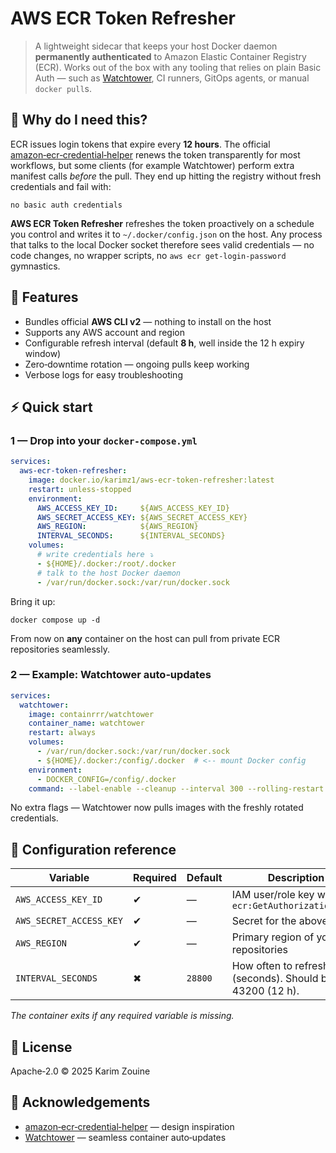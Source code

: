 # AWS ECR Token Refresher

> A lightweight sidecar that keeps your host Docker daemon **permanently authenticated** to Amazon Elastic Container Registry (ECR). Works out of the box with any tooling that relies on plain Basic Auth — such as [Watchtower](https://github.com/containrrr/watchtower), CI runners, GitOps agents, or manual `docker pull`s.

## 🚀 Why do I need this?

ECR issues login tokens that expire every **12 hours**. The official [amazon‑ecr‑credential‑helper](https://github.com/awslabs/amazon-ecr-credential-helper) renews the token transparently for most workflows, but some clients (for example Watchtower) perform extra manifest calls *before* the pull. They end up hitting the registry without fresh credentials and fail with:

```
no basic auth credentials
```

**AWS ECR Token Refresher** refreshes the token proactively on a schedule you control and writes it to `~/.docker/config.json` on the host. Any process that talks to the local Docker socket therefore sees valid credentials — no code changes, no wrapper scripts, no `aws ecr get-login-password` gymnastics.

## 🧰 Features

- Bundles official **AWS CLI v2** — nothing to install on the host
- Supports any AWS account and region
- Configurable refresh interval (default **8 h**, well inside the 12 h expiry window)
- Zero‑downtime rotation — ongoing pulls keep working
- Verbose logs for easy troubleshooting

## ⚡ Quick start

### 1 — Drop into your `docker-compose.yml`

``` yml
services:
  aws-ecr-token-refresher:
    image: docker.io/karimz1/aws-ecr-token-refresher:latest
    restart: unless-stopped
    environment:
      AWS_ACCESS_KEY_ID:     ${AWS_ACCESS_KEY_ID}
      AWS_SECRET_ACCESS_KEY: ${AWS_SECRET_ACCESS_KEY}
      AWS_REGION:            ${AWS_REGION}
      INTERVAL_SECONDS:      ${INTERVAL_SECONDS}
    volumes:
      # write credentials here ⤵
      - ${HOME}/.docker:/root/.docker
      # talk to the host Docker daemon
      - /var/run/docker.sock:/var/run/docker.sock
```

Bring it up:

```
docker compose up -d
```

From now on **any** container on the host can pull from private ECR repositories seamlessly.

### 2 — Example: Watchtower auto‑updates

``` yml
services:
  watchtower:
    image: containrrr/watchtower
    container_name: watchtower
    restart: always
    volumes:
      - /var/run/docker.sock:/var/run/docker.sock
      - ${HOME}/.docker:/config/.docker  # <-- mount Docker config
    environment:
      - DOCKER_CONFIG=/config/.docker
    command: --label-enable --cleanup --interval 300 --rolling-restart
```

No extra flags — Watchtower now pulls images with the freshly rotated credentials.

## 🔧 Configuration reference

| Variable                | Required | Default | Description                                             |
| ----------------------- | -------- | ------- | ------------------------------------------------------- |
| `AWS_ACCESS_KEY_ID`     | ✔        | —       | IAM user/role key with `ecr:GetAuthorizationToken`      |
| `AWS_SECRET_ACCESS_KEY` | ✔        | —       | Secret for the above key                                |
| `AWS_REGION`            | ✔        | —       | Primary region of your ECR repositories                 |
| `INTERVAL_SECONDS`      | ✖        | `28800` | How often to refresh (seconds). Should be ≤ 43200 (12 h). |

*The container exits if any required variable is missing.*

## 📜 License

Apache‑2.0 © 2025 Karim Zouine

## 🤝 Acknowledgements

- [amazon‑ecr‑credential‑helper](https://github.com/awslabs/amazon-ecr-credential-helper) — design inspiration
- [Watchtower](https://github.com/containrrr/watchtower) — seamless container auto‑updates